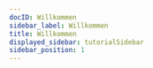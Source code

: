 ```yaml
---
docID: Willkommen
sidebar_label: Willkommen
title: Willkommen
displayed_sidebar: tutorialSidebar
sidebar_position: 1
---
```


